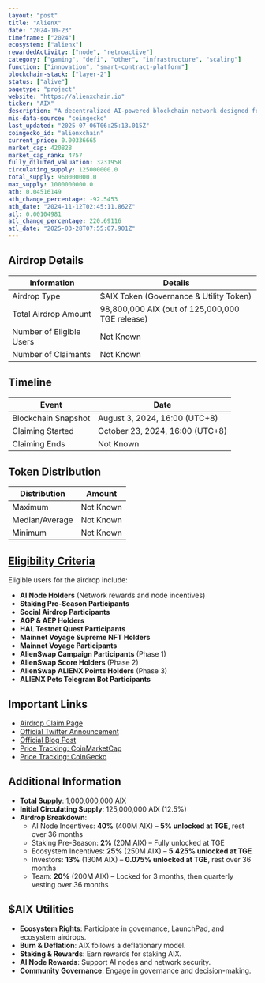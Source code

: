 ```yaml
---
layout: "post"
title: "AlienX"
date: "2024-10-23"
timeframe: ["2024"]
ecosystem: ["alienx"]
rewardedActivity: ["node", "retroactive"]
category: ["gaming", "defi", "other", "infrastructure", "scaling"]
function: ["innovation", "smart-contract-platform"]
blockchain-stack: ["layer-2"]
status: ["alive"]
pagetype: "project"
website: "https://alienxchain.io"
ticker: "AIX"
description: "A decentralized AI-powered blockchain network designed for scalability, governance, and AI-node incentives."
mis-data-source: "coingecko"
last_updated: "2025-07-06T06:25:13.015Z"
coingecko_id: "alienxchain"
current_price: 0.00336665
market_cap: 420828
market_cap_rank: 4757
fully_diluted_valuation: 3231958
circulating_supply: 125000000.0
total_supply: 960000000.0
max_supply: 1000000000.0
ath: 0.04516149
ath_change_percentage: -92.5453
ath_date: "2024-11-12T02:45:11.862Z"
atl: 0.00104981
atl_change_percentage: 220.69116
atl_date: "2025-03-28T07:55:07.901Z"
---
```


## Airdrop Details

| Information              | Details                                         |
| ------------------------ | ----------------------------------------------- |
| Airdrop Type             | $AIX Token (Governance & Utility Token)         |
| Total Airdrop Amount     | 98,800,000 AIX (out of 125,000,000 TGE release) |
| Number of Eligible Users | Not Known                                       |
| Number of Claimants      | Not Known                                       |

## Timeline

| Event               | Date                            |
| ------------------- | ------------------------------- |
| Blockchain Snapshot | August 3, 2024, 16:00 (UTC+8)   |
| Claiming Started    | October 23, 2024, 16:00 (UTC+8) |
| Claiming Ends       | Not Known                       |

## Token Distribution

| Distribution   | Amount    |
| -------------- | --------- |
| Maximum        | Not Known |
| Median/Average | Not Known |
| Minimum        | Not Known |

## [Eligibility Criteria](https://mirror.xyz/0xA1e3989D59ECCE840c64286B19D50F319b50a82f/HdaSSaC4SWkjuBPm5E4zQQTijzOyFcqy-xnhb7ZrkU4)

Eligible users for the airdrop include:

- **AI Node Holders** (Network rewards and node incentives)
- **Staking Pre-Season Participants**
- **Social Airdrop Participants**
- **AGP & AEP Holders**
- **HAL Testnet Quest Participants**
- **Mainnet Voyage Supreme NFT Holders**
- **Mainnet Voyage Participants**
- **AlienSwap Campaign Participants** (Phase 1)
- **AlienSwap Score Holders** (Phase 2)
- **AlienSwap ALIENX Points Holders** (Phase 3)
- **ALIENX Pets Telegram Bot Participants**

## Important Links

- [Airdrop Claim Page](https://alienxchain.io/claim-aix)
- [Official Twitter Announcement](https://x.com/ALIENXchain/status/1845441702800261399)
- [Official Blog Post](https://mirror.xyz/0xA1e3989D59ECCE840c64286B19D50F319b50a82f/HdaSSaC4SWkjuBPm5E4zQQTijzOyFcqy-xnhb7ZrkU4)
- [Price Tracking: CoinMarketCap](https://coinmarketcap.com/currencies/alienx/)
- [Price Tracking: CoinGecko](https://www.coingecko.com/en/coins/alienx)

## Additional Information

- **Total Supply**: 1,000,000,000 AIX
- **Initial Circulating Supply**: 125,000,000 AIX (12.5%)
- **Airdrop Breakdown**:
  - AI Node Incentives: **40%** (400M AIX) – **5% unlocked at TGE**, rest over 36 months
  - Staking Pre-Season: **2%** (20M AIX) – Fully unlocked at TGE
  - Ecosystem Incentives: **25%** (250M AIX) – **5.425% unlocked at TGE**
  - Investors: **13%** (130M AIX) – **0.075% unlocked at TGE**, rest over 36 months
  - Team: **20%** (200M AIX) – Locked for 3 months, then quarterly vesting over 36 months

## $AIX Utilities

- **Ecosystem Rights**: Participate in governance, LaunchPad, and ecosystem airdrops.
- **Burn & Deflation**: AIX follows a deflationary model.
- **Staking & Rewards**: Earn rewards for staking AIX.
- **AI Node Rewards**: Support AI nodes and network security.
- **Community Governance**: Engage in governance and decision-making.